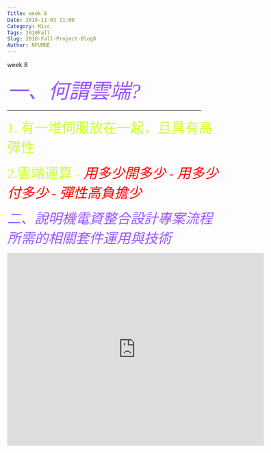 ```yaml
---
Title: week 8
Date: 2018-11-03 11:00
Category: Misc
Tags: 2018Fall
Slug: 2018-Fall-Project-Blog8
Author: NFUMDE
---
```


week 8

<!-- PELICAN_END_SUMMARY -->



<p  align="centor"><font face="serif" color="#9955FF"size="7" ><i>一、何謂雲端?</i></font></p>

<hr size="4" align="center" noshade width="90%" color="#33FFAA">

<p align="left"><font face="serif" color="#CCFF33"size="6" > 1. 有一堆伺服放在一起，且具有高彈性</font></p>

<p align="left"><font face="serif" color="#CCFF33"size="6" > 2.雲端運算 - <i><font color="#FF0000">用多少開多少 - 用多少付多少 - 彈性高負擔少</font></i></font></p>


<p><font face="serif" color="#9955FF"size="6" ><i>二、說明機電資整合設計專案流程所需的相關套件運用與技術</i></font></p>



<iframe  width="600" height="450" src="https://www.youtube.com/embed/yAzfQm2gBEQ?ecver=2"  frameborder="0" allow="autoplay; encrypted-media" allowfullscreen></iframe></div>





